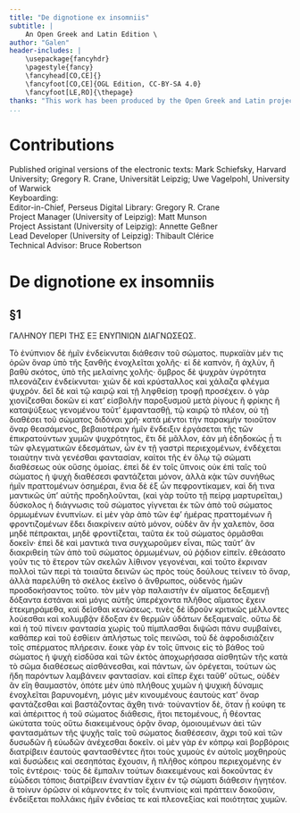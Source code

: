 ```yaml
---
title: "De dignotione ex insomniis"
subtitle: |
	An Open Greek and Latin Edition \ 
author: "Galen"
header-includes: | 
	\usepackage{fancyhdr}
	\pagestyle{fancy}
	\fancyhead[CO,CE]{}
	\fancyfoot[CO,CE]{OGL Edition, CC-BY-SA 4.0}
	\fancyfoot[LE,RO]{\thepage}
thanks: "This work has been produced by the Open Greek and Latin project through the help of volunteers. See contributions for details."
...
```


# Contributions  

Published original versions of the electronic texts: Mark Schiefsky, Harvard University; Gregory R. Crane, Universität Leipzig; Uwe Vagelpohl, University of Warwick  
 Keyboarding:   
 Editor-in-Chief, Perseus Digital Library: Gregory R. Crane  
 Project Manager (University of Leipzig): Matt Munson  
 Project Assistant (University of Leipzig): Annette Geßner  
 Lead Developer (University of Leipzig): Thibault Clérice  
 Technical Advisor: Bruce Robertson  

# De dignotione ex insomniis  

## §1  

<head>ΓΑΛΗΝΟΥ ΠΕΡΙ ΤΗΣ ΕΞ ΕΝΥΠΝΙΩΝ <lb/>ΔΙΑΓΝΩΣΕΩΣ.</head>
                <p>Τὸ ἐνύπνιον δὲ ἡμῖν ἐνδείκνυται διάθεσιν τοῦ σώματος. <lb/>πυρκαϊὰν μέν τις ὁρῶν
                    ὄναρ ὑπὸ τῆς ξανθῆς <lb/>ἐνοχλεῖται χολῆς· εἰ δὲ καπνὸν, ἢ ἀχλὺν, ἢ βαθὺ σκότος,
                    <lb/>ὑπὸ τῆς μελαίνης χολῆς· ὄμβρος δὲ ψυχρὰν ὑγρότητα <lb/>πλεονάζειν
                    ἐνδείκνυται· χιὼν δὲ καὶ κρύσταλλος καὶ χάλαζα <lb/>φλέγμα ψυχρόν. δεῖ δὲ καὶ τῷ
                    καιρῷ καὶ τῇ ληφθείσῃ <lb/>τροφῇ προσέχειν. ὁ γὰρ χιονίζεσθαι δοκῶν εἰ κατ’
                    <lb/>εἰσβολὴν παροξυσμοῦ μετὰ ῥίγους ἢ φρίκης ἢ καταψύξεως <lb/>γενομένου τοῦτ’
                    ἐμφαντασθῇ, τῷ καιρῷ τὸ πλέον, οὐ τῇ <pb n="833"/> διαθέσει τοῦ σώματος διδόναι
                    χρή· κατὰ μέντοι τὴν παρακμὴν <lb/>τοιοῦτον ὄναρ θεασάμενος, βεβαιοτέραν ἡμῖν
                    ἔνδειξιν <lb/>ἐργάσεται τῆς τῶν ἐπικρατούντων χυμῶν ψυχρότητος, ἔτι <lb/>δὲ
                    μᾶλλον, ἐὰν μὴ ἐδηδοκὼς ᾖ τι τῶν φλεγματικῶν ἐδεσμάτων, <lb/>ὧν ἐν τῇ γαστρὶ
                    περιεχομένων, ἐνδέχεται τοιαύτην τινὰ <lb/>γενέσθαι φαντασίαν, καίτοι τῆς ἐν ὅλῳ
                    τῷ σώματι διαθέσεως <lb/>οὐκ οὔσης ὁμοίας. ἐπεὶ δὲ ἐν τοῖς ὕπνοις οὐκ ἐπὶ
                    <lb/>ταῖς τοῦ σώματος ἡ ψυχὴ διαθέσεσι φαντάζεται μόνον, ἀλλὰ <lb/>κᾀκ τῶν
                    συνήθως ἡμῖν πραττομένων ὁσημέραι, ἔνια δὲ ἐξ <lb/>ὧν πεφροντίκαμεν, καὶ δή τινα
                    μαντικῶς ὑπ’ αὐτῆς προδηλοῦνται, <lb/>(καὶ γὰρ τοῦτο τῇ πείρᾳ μαρτυρεῖται,)
                    δύσκολος ἡ <lb/>διάγνωσις τοῦ σώματος γίγνεται ἐκ τῶν ἀπὸ τοῦ σώματος
                    <lb/>ὁρμωμένων ἐνυπνίων. εἰ μὲν γὰρ ἀπὸ τῶν ἐφ’ ἡμέρας πραττομένων <lb/>ἢ
                    φροντιζομένων ἔδει διακρίνειν αὐτὸ μόνον, οὐδὲν <lb/>ἂν ἦν χαλεπὸν, ὅσα μηδὲ
                    πέπρακται, μηδὲ φροντίζεται, <lb/>ταῦτα ἐκ τοῦ σώματος ὁρμᾶσθαι δοκεῖν· ἐπεὶ δὲ
                    καὶ μαντικά <lb/>τινα συγχωροῦμεν εἶναι, πῶς ταῦτ’ ἂν διακριθείη τῶν <lb/>ἀπὸ
                    τοῦ σώματος ὁρμωμένων, οὐ ῥᾴδιον εἰπεῖν. ἐθεάσατο <pb n="834"/>
                    <milestone unit="ed2page" n="518"/>γοῦν τις τὸ ἕτερον τῶν σκελῶν λίθινον
                    γεγονέναι, καὶ <lb/>τοῦτο ἔκριναν πολλοὶ τῶν περὶ τὰ τοιαῦτα δεινῶν ὡς πρὸς
                    <lb/>τοὺς δούλους τείνειν τὸ ὄναρ, ἀλλὰ παρελύθη τὸ σκέλος <lb/>ἐκεῖνο ὁ
                    ἄνθρωπος, οὐδενὸς ἡμῶν προσδοκήσαντος τοῦτο. <lb/>τὸν μὲν γὰρ παλαιστὴν ἐν
                    αἵματος δεξαμενῇ δόξαντα ἑστάναι <lb/>καὶ μόγις αὐτῆς ὑπερέχοντα πλῆθος αἵματος
                    ἔχειν ἐτεκμηράμεθα, <lb/>καὶ δεῖσθαι κενώσεως. τινὲς δὲ ἱδροῦν κριτικῶς
                    <lb/>μέλλοντες λούεσθαι καὶ κολυμβᾷν ἔδοξαν ἐν θερμῶν ὑδάτων <lb/>δεξαμεναῖς.
                    οὕτω δὲ καὶ ἡ τοῦ πίνειν φαντασία χωρὶς τοῦ <lb/>πίμπλασθαι διψῶσι πάνυ
                    συμβαίνει, καθάπερ καὶ τοῦ <lb/>ἐσθίειν ἀπλήστως τοῖς πεινῶσι, τοῦ δὲ
                    ἀφροδισιάζειν τοῖς <lb/>σπέρματος πλήρεσιν. ἔοικε γὰρ ἐν τοῖς ὕπνοις εἰς τὸ
                    βάθος <lb/>τοῦ σώματος ἡ ψυχὴ εἰσδῦσα καὶ τῶν ἐκτὸς ἀποχωρήσασα <lb/>αἰσθητῶν
                    τῆς κατὰ τὸ σῶμα διαθέσεως αἰσθάνεσθαι, καὶ πάντων, <lb/>ὧν ὀρέγεται, τούτων ὡς
                    ἤδη παρόντων λαμβάνειν φαντασίαν. <lb/>καὶ εἴπερ ἔχει ταῦθ’ οὕτως, οὐδὲν ἂν εἴη
                    θαυμαστὸν, <lb/>ὁπότε μὲν ὑπὸ πλήθους χυμῶν ἡ ψυχικὴ δύναμις ἐνοχλεῖται
                    <lb/>βαρυνομένη, μόγις μὲν κινουμένους ἑαυτοὺς κατ’ ὄναρ φαντάζεσθαι <pb n="835"/> καὶ βαστάζοντας ἄχθη τινά· τοὐναντίον δὲ, ὅταν <lb/>ᾖ κούφη τε καὶ ἀπέριττος
                    ἡ τοῦ σώματος διάθεσις, ἤτοι πετομένους, <lb/>ἦ θέοντας ὠκύτατα τοὺς οὕτω
                    διακειμένους ὁρᾷν <lb/>ὄναρ, ὁμοιουμένων ἀεὶ τῶν φαντασμάτων τῆς ψυχῆς ταῖς
                    <lb/>τοῦ σώματος διαθέσεσιν, ἄχρι τοῦ καὶ τῶν δυσωδῶν ἢ εὐωδῶν <lb/>ἀνέχεσθαι
                    δοκεῖν. οἱ μὲν γὰρ ἐν κόπρῳ καὶ βορβόροις <lb/>διατρίβειν ἑαυτοὺς φαντασθέντες
                    ἤτοι τοὺς χυμοὺς ἐν αὑτοῖς <lb/>μοχθηροὺς καὶ δυσώδεις καὶ σεσηπότας ἔχουσιν, ἢ
                    πλῆθος <lb/>κόπρου περιεχομένης ἐν τοῖς ἐντέροις· τοὺς δὲ ἔμπαλιν τούτων
                    <lb/>διακειμένους καὶ δοκοῦντας ἐν εὐώδεσι τόποις διατρίβειν <lb/>ἐναντίαν ἔχειν
                    ἐν τῷ σώματι διάθεσιν ἡγητέον. ἃ τοίνυν <lb/>ὁρῶσιν οἱ κάμνοντες ἐν τοῖς
                    ἐνυπνίοις καὶ πράττειν δοκοῦσιν, <lb/>ἐνδείξεται πολλάκις ἡμῖν ἐνδείας τε καὶ
                    πλεονεξίας <lb/>καὶ ποιότητας χυμῶν. </p>  

